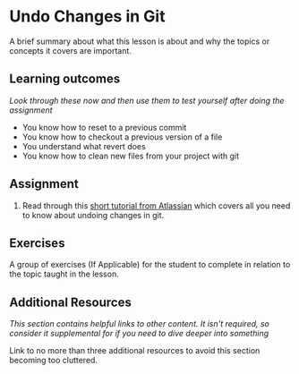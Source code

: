 # Undo Changes in Git
A brief summary about what this lesson is about and why the topics or concepts it covers are important.

## Learning outcomes
*Look through these now and then use them to test yourself after doing the assignment*

* You know how to reset to a previous commit
* You know how to checkout a previous version of a file
* You understand what revert does
* You know how to clean new files from your project with git

## Assignment
1. Read through this [short tutorial from Atlassian](https://www.atlassian.com/git/tutorials/undoing-changes) which covers all you need to know about undoing changes in git. 

## Exercises
A group of exercises (If Applicable) for the student to complete in relation to the topic taught in the lesson.

## Additional Resources
*This section contains helpful links to other content. It isn't required, so consider it supplemental for if you need to dive deeper into something*

Link to no more than three additional resources to avoid this section becoming too cluttered.
